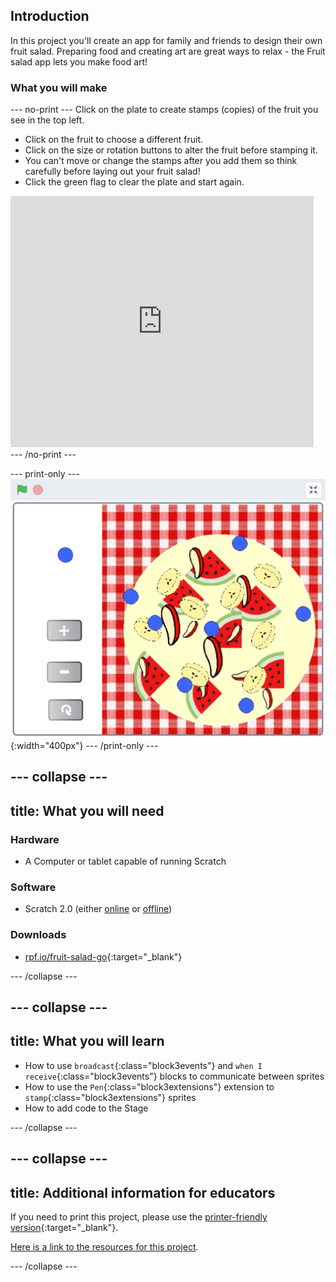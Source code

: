 ## Introduction
In this project you'll create an app for family and friends to design their own fruit salad. Preparing food and creating art are great ways to relax - the Fruit salad app lets you make food art! 


### What you will make

--- no-print ---
Click on the plate to create stamps (copies) of the fruit you see in the top left.  
+ Click on the fruit to choose a different fruit. 
+ Click on the size or rotation buttons to alter the fruit before stamping it. 
+ You can't move or change the stamps after you add them so think carefully before laying out your fruit salad! 
+ Click the green flag to clear the plate and start again.

<div class="scratch-preview">
  <iframe allowtransparency="true" width="485" height="402" src="https://scratch.mit.edu/projects/embed/410040607/?autostart=false" frameborder="0"></iframe>
</div>
--- /no-print ---

--- print-only ---
![Complete project](images/showcasefs_static.png){:width="400px"}
--- /print-only ---

--- collapse ---
---
title: What you will need
---
### Hardware

+ A Computer or tablet capable of running Scratch

### Software

+ Scratch 2.0 (either [online](http://rpf.io/scratchon) or [offline](http://rpf.io/scratchoff))

### Downloads

+ [rpf.io/fruit-salad-go](http://rpf.io/fruit-salad-go){:target="_blank"}

--- /collapse ---

--- collapse ---
---
title: What you will learn
---

+ How to use `broadcast`{:class="block3events"} and `when I receive`{:class="block3events"} blocks to communicate between sprites
+ How to use the `Pen`{:class="block3extensions"} extension to `stamp`{:class="block3extensions"} sprites
+ How to add code to the Stage

--- /collapse ---

--- collapse ---
---
title: Additional information for educators
---

If you need to print this project, please use the [printer-friendly version](https://projects.raspberrypi.org/en/projects/project-name/print){:target="_blank"}.

[Here is a link to the resources for this project](http://rpf.io/fruit-salad-go).

--- /collapse ---
